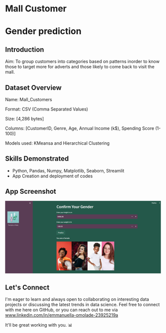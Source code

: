 # Mall Customer
# Gender prediction
## Introduction
Aim: To group customers into categories based on patterns inorder to know those to target more for adverts and those likely to come back to visit the mall.

## Dataset Overview
Name: Mall_Customers

Format: CSV (Comma Separated Values)

Size: [4,286 bytes]

Columns: [CustomerID,	Genre,	Age,	Annual Income (k$),	Spending Score (1-100)] 

Models used: KMeansa and Hierarchical Clustering

## Skills Demonstrated
* Python, Pandas, Numpy, Matplotlib, Seaborn, Streamlit
* App Creation and deployment of codes

## App Screenshot
![Gender Prediction Female](https://github.com/Ikeoluwapo/Emmanuella_Portfolio/blob/f40e02496f89bce009117149b0125f9bdcda0c8a/Height%20and%20Weight%20prediction.png?raw=True)

## Let's Connect
I'm eager to learn and always open to collaborating on interesting data projects or discussing the latest trends in data science. Feel free to connect with me here on GitHub, or you can reach out to me via www.linkedin.com/in/emmanuella-omolade-23925219a

It'll be great working with you. 📊

